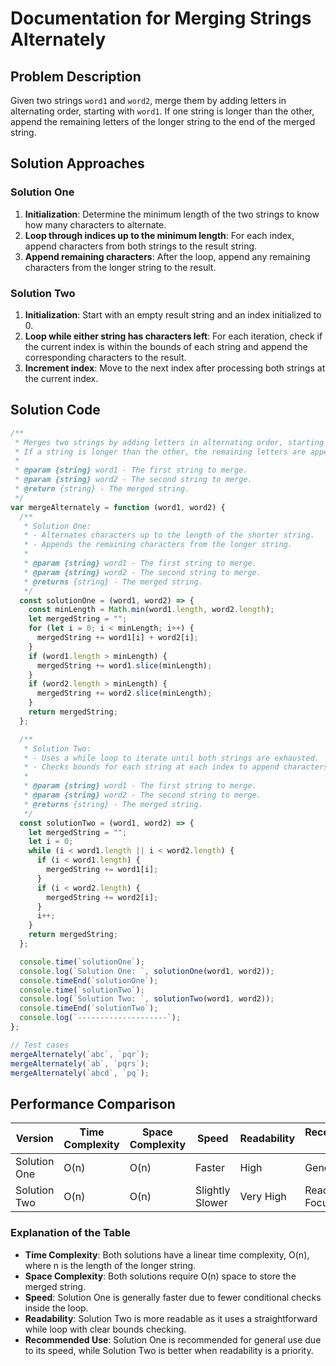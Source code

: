 # Documentation for Merging Strings Alternately

## Problem Description

Given two strings `word1` and `word2`, merge them by adding letters in alternating order, starting with `word1`. If one string is longer than the other, append the remaining letters of the longer string to the end of the merged string.

## Solution Approaches

### Solution One

1. **Initialization**: Determine the minimum length of the two strings to know how many characters to alternate.
2. **Loop through indices up to the minimum length**: For each index, append characters from both strings to the result string.
3. **Append remaining characters**: After the loop, append any remaining characters from the longer string to the result.

### Solution Two

1. **Initialization**: Start with an empty result string and an index initialized to 0.
2. **Loop while either string has characters left**: For each iteration, check if the current index is within the bounds of each string and append the corresponding characters to the result.
3. **Increment index**: Move to the next index after processing both strings at the current index.

## Solution Code

```javascript
/**
 * Merges two strings by adding letters in alternating order, starting with word1.
 * If a string is longer than the other, the remaining letters are appended to the end.
 *
 * @param {string} word1 - The first string to merge.
 * @param {string} word2 - The second string to merge.
 * @return {string} - The merged string.
 */
var mergeAlternately = function (word1, word2) {
  /**
   * Solution One:
   * - Alternates characters up to the length of the shorter string.
   * - Appends the remaining characters from the longer string.
   *
   * @param {string} word1 - The first string to merge.
   * @param {string} word2 - The second string to merge.
   * @returns {string} - The merged string.
   */
  const solutionOne = (word1, word2) => {
    const minLength = Math.min(word1.length, word2.length);
    let mergedString = "";
    for (let i = 0; i < minLength; i++) {
      mergedString += word1[i] + word2[i];
    }
    if (word1.length > minLength) {
      mergedString += word1.slice(minLength);
    }
    if (word2.length > minLength) {
      mergedString += word2.slice(minLength);
    }
    return mergedString;
  };

  /**
   * Solution Two:
   * - Uses a while loop to iterate until both strings are exhausted.
   * - Checks bounds for each string at each index to append characters.
   *
   * @param {string} word1 - The first string to merge.
   * @param {string} word2 - The second string to merge.
   * @returns {string} - The merged string.
   */
  const solutionTwo = (word1, word2) => {
    let mergedString = "";
    let i = 0;
    while (i < word1.length || i < word2.length) {
      if (i < word1.length) {
        mergedString += word1[i];
      }
      if (i < word2.length) {
        mergedString += word2[i];
      }
      i++;
    }
    return mergedString;
  };

  console.time(`solutionOne`);
  console.log(`Solution One: `, solutionOne(word1, word2));
  console.timeEnd(`solutionOne`);
  console.time(`solutionTwo`);
  console.log(`Solution Two: `, solutionTwo(word1, word2));
  console.timeEnd(`solutionTwo`);
  console.log(`--------------------`);
};

// Test cases
mergeAlternately(`abc`, `pqr`);
mergeAlternately(`ab`, `pqrs`);
mergeAlternately(`abcd`, `pq`);
```

## Performance Comparison

| Version      | Time Complexity | Space Complexity | Speed           | Readability | Recommended Use   |
| ------------ | --------------- | ---------------- | --------------- | ----------- | ----------------- |
| Solution One | O(n)            | O(n)             | Faster          | High        | General Use       |
| Solution Two | O(n)            | O(n)             | Slightly Slower | Very High   | Readability Focus |

### Explanation of the Table

- **Time Complexity**: Both solutions have a linear time complexity, O(n), where n is the length of the longer string.
- **Space Complexity**: Both solutions require O(n) space to store the merged string.
- **Speed**: Solution One is generally faster due to fewer conditional checks inside the loop.
- **Readability**: Solution Two is more readable as it uses a straightforward while loop with clear bounds checking.
- **Recommended Use**: Solution One is recommended for general use due to its speed, while Solution Two is better when readability is a priority.
